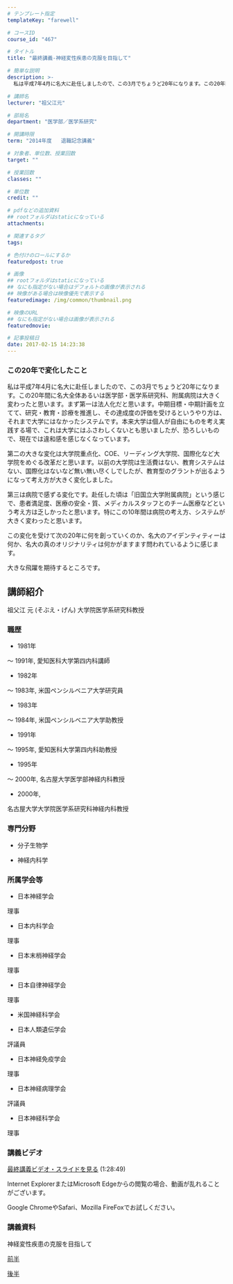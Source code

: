 ```yaml
---
# テンプレート指定
templateKey: "farewell"

# コースID
course_id: "467"

# タイトル
title: "最終講義-神経変性疾患の克服を目指して"

# 簡単な説明
description: >-
  私は平成7年4月に名大に赴任しましたので、この3月でちょうど20年になります。この20年間に名大全体あるいは医学部・医学系研究科、附属病院は大きく変わったと思います。まず第一は法人化だと思います。...

# 講師名
lecturer: "祖父江元"

# 部局名
department: "医学部／医学系研究"

# 開講時限
term: "2014年度	退職記念講義"

# 対象者、単位数、授業回数
target: ""

# 授業回数
classes: ""

# 単位数
credit: ""

# pdfなどの追加資料
## rootフォルダはstaticになっている
attachments: 

# 関連するタグ
tags:

# 色付けのロールにするか
featuredpost: true

# 画像
## rootフォルダはstaticになっている
## なにも指定がない場合はデフォルトの画像が表示される
## 映像がある場合は映像優先で表示する
featuredimage: /img/common/thumbnail.png

# 映像のURL
## なにも指定がない場合は画像が表示される
featuredmovie: 

# 記事投稿日
date: 2017-02-15 14:23:38
---
```


### この20年で変化したこと

私は平成7年4月に名大に赴任しましたので、この3月でちょうど20年になります。この20年間に名大全体あるいは医学部・医学系研究科、附属病院は大きく変わったと思います。まず第一は法人化だと思います。中期目標・中期計画を立てて、研究・教育・診療を推進し、その達成度の評価を受けるというやり方は、それまで大学にはなかったシステムです。本来大学は個人が自由にものを考え実践する場で、これは大学にはふさわしくないとも思いましたが、恐ろしいもので、現在では違和感を感じなくなっています。

第二の大きな変化は大学院重点化、COE、リーディング大学院、国際化など大学院をめぐる改革だと思います。以前の大学院は生活費はない、教育システムはない、国際化はないなど無い無い尽くしでしたが、教育型のグラントが出るようになって考え方が大きく変化しました。

第三は病院で感ずる変化です。赴任した頃は「旧国立大学附属病院」という感じで、患者満足度、医療の安全・質、メディカルスタッフとのチーム医療などという考え方は乏しかったと思います。特にこの10年間は病院の考え方、システムが大きく変わったと思います。

この変化を受けて次の20年に何を創っていくのか、名大のアイデンティティーは何か、名大の真のオリジナリティは何かがますます問われているように感じます。

大きな飛躍を期待するところです。

## 講師紹介

祖父江 元 (そぶえ・げん) 大学院医学系研究科教授

### 職歴

* 1981年

～ 1991年, 愛知医科大学第四内科講師

* 1982年

～ 1983年, 米国ペンシルベニア大学研究員

* 1983年

～ 1984年, 米国ペンシルベニア大学助教授

* 1991年

～ 1995年, 愛知医科大学第四内科助教授

* 1995年

～ 2000年, 名古屋大学医学部神経内科教授

* 2000年,

名古屋大学大学院医学系研究科神経内科教授

### 専門分野

* 分子生物学

* 神経内科学

### 所属学会等

* 日本神経学会

理事

* 日本内科学会

理事

* 日本末梢神経学会

理事

* 日本自律神経学会

理事

* 米国神経科学会

* 日本人類遺伝学会

評議員

* 日本神経免疫学会

理事

* 日本神経病理学会

評議員

* 日本神経科学会

理事

### 講義ビデオ

[最終講義ビデオ・スライドを見る][1] (1:28:49)

Internet ExplorerまたはMicrosoft Edgeからの閲覧の場合、動画が乱れることがございます。

Google ChromeやSafari、Mozilla FireFoxでお試しください。

[1]: https://nuvideo.media.nagoya-u.ac.jp/embed/790c5beff8ef0dd04bfccdee2df05024580edf5f

### 講義資料

神経変性疾患の克服を目指して

[前半](/files/467/lect1.pdf) 

[後半](/files/467/lect2.pdf) 

